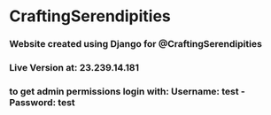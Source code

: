 # CraftingSerendipities
### Website created using Django for @CraftingSerendipities
### Live Version at: 23.239.14.181
### to get admin permissions login with: Username: test - Password: test
